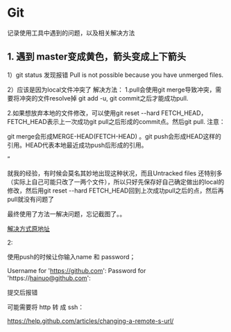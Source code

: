 # Git
记录使用工具中遇到的问题，以及相关解决方法

## 1. 遇到 master变成黄色，箭头变成上下箭头

1）git status 发现报错 Pull is not possible because you have unmerged files.

2）应该是因为local文件冲突了
解决方法：
1.pull会使用git merge导致冲突，需要将冲突的文件resolve掉 git add -u, git commit之后才能成功pull.

2.如果想放弃本地的文件修改，可以使用git reset --hard FETCH_HEAD，FETCH_HEAD表示上一次成功git pull之后形成的commit点。然后git pull.
注意：

git merge会形成MERGE-HEAD(FETCH-HEAD) 。git push会形成HEAD这样的引用。HEAD代表本地最近成功push后形成的引用。

”

就我的经验，有时候会莫名其妙地出现这种状况，而且Untracked files 还特别多（实际上自己可能只改了一两个文件），所以只好先保存好自己确定做出的local的修改，然后用git reset --hard FETCH_HEAD回到上次成功pull之后的点，然后再pull就没有问题了

最终使用了方法一解决问题，忘记截图了。。

<a href="http://cache.baiducontent.com/c?m=9d78d513d99316fe0baad5291a16a62d441397634d8d835128c39339d43804160733b4ed30226150889b2b2616ae394bea872235775d2feddd8eca5ddcc88f357fd67a61671cf110538545b8cb317996668d10b2f34ca0e9ac3193aad7ce8c141591025b2d9da6dc1c534f942eed153ae1a6934d1f54&p=9136c64ad4af5fea08e2977e0c4dbb&newp=ce3fda15d9c041ae44aedb2d0214c1231610db2151d4d2166b82c825d7331b001c3bbfb42323170ed5c7796600aa4f57eafa3373370025a3dda5c91d9fb4c5747994647b&user=baidu&fm=sc&query=because+you+have+unmerged+files%2E&qid=e250137d00007200&p1=2">解决方式原地址</a>


2:

使用push的时候让你输入name 和 password；

Username for 'https://github.com':
Password for 'https://hainuo@github.com':

提交后报错

可能需要将 http 转 成 ssh：

https://help.github.com/articles/changing-a-remote-s-url/